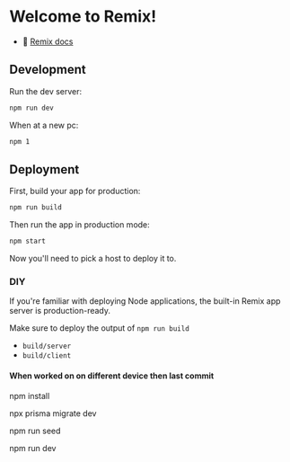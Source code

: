 # Welcome to Remix!

- 📖 [Remix docs](https://remix.run/docs)

## Development

Run the dev server:

```sh
npm run dev
```

When at a new pc:

```sh
npm 1
```

## Deployment

First, build your app for production:

```sh
npm run build
```

Then run the app in production mode:

```sh
npm start
```


Now you'll need to pick a host to deploy it to.

### DIY

If you're familiar with deploying Node applications, the built-in Remix app server is production-ready.

Make sure to deploy the output of `npm run build`

- `build/server`
- `build/client`

#### When worked on on different device then last commit

npm install

npx prisma migrate dev

npm run seed

npm run dev
